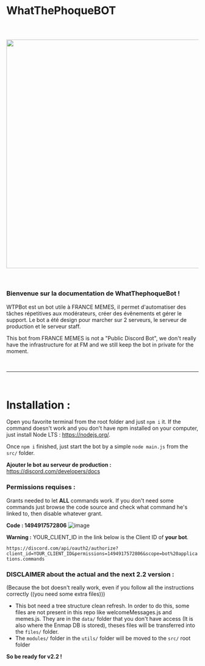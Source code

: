 # WhatThePhoqueBOT

<br/>

<h3 align="center"><img src="https://user-images.githubusercontent.com/49253492/139536561-5eaf9aad-64dd-4bc4-a33a-913a28ccb620.png" width="600px"></h3>

<br/>

### **Bienvenue sur la documentation de WhatThephoqueBot !**

WTPBot est un bot utile à FRANCE MEMES, il permet d'automatiser des tâches répetitives aux modérateurs, créer des évênements et gérer le support. Le bot a été design pour marcher sur 2 serveurs, le serveur de production et le serveur staff.

This bot from FRANCE MEMES is not a "Public Discord Bot", we don't really have the infrastructure for at FM and we still keep the bot in private for the moment.

<br/>

---

<br/>

# Installation : 

Open you favorite terminal from the root folder and just `npm i` it.
If the command doesn't work and you don't have npm installed on your computer, just install Node LTS : https://nodejs.org/.

Once `npm i` finished, just start the bot by a simple `node main.js` from the `src/` folder.

**Ajouter le bot au serveur de production :**
https://discord.com/developers/docs

### **Permissions requises :**

Grants needed to let **ALL** commands work. If you don't need some commands just browse the code source and check what command he's linked to, then disable whatever grant.

**Code : 1494917572806**
![image](https://user-images.githubusercontent.com/49253492/182611293-0617a171-20ef-4935-9797-c5d8aa0c43b4.png)

**Warning :** YOUR_CLIENT_ID in the link below is the Client ID of **your bot**.

`https://discord.com/api/oauth2/authorize?client_id=YOUR_CLIENT_ID&permissions=1494917572806&scope=bot%20applications.commands`

### DISCLAIMER about the actual and the next 2.2 version : 
(Because the bot doesn't really work, even if you follow all the instructions correctly ((you need some extra files)))
- This bot need a tree structure clean refresh. In order to do this, some files are not present in this repo like welcomeMessages.js and memes.js. They are in the `data/` folder that you don't have access (It is also where the Enmap DB is stored), theses files will be transferred into the `files/` folder.
- The `modules/` folder in the `utils/` folder will be moved to the `src/` root folder

**So be ready for v2.2 !**
